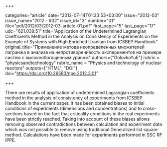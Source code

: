 +++

categories="article"
date="2012-07-14T01:23:53+03:00"
issue="2012-03"
issue_name="2012 - #02"
issue_id="3"
number="01"
file="pdf/2012/03/2012-03-article-01.pdf"
first_page="5"
last_page="17"
udc="621.039.51"
title="Application of the Undetermined Lagrangian Coefficients Method in the Analysis on Consistency of Experiments on the Example of Systems with High Enriched Uranium from ICSBEP Handbook"
original_title="Применение метода неопределенных множителей лагранжа в анализе на непротиворечивость экспериментов на примере систем с высокообогащенным ураном"
authors=["GolovkoYuE"]
rubric = "physicsandtechnology"
rubric_name = "Physics and technology of nuclear reactors"
outputs=["HTML", "DOI"]
doi="https://doi.org/10.26583/npe.2012.3.01"

+++

There are results of application of undetermined Lagrangian coefficients method in the analysis of consistency of experiments from ICSBEP Handbook in the current paper. It has been obtained biases to initial conditions of experiments (dimensions and concentrations) and to cross-sections based on the fact that criticality conditions in the real experiments have been strictly reached. Taking into account of these biases allows removing observed contradictions between calculation and experiment data which was not possible to remove using traditional Generalized list square method. Calculations have been made for experiments performed in SSC RF IPPE.